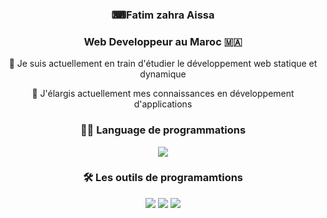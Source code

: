 <p align="center">
  <h3 align="center">⌨Fatim zahra Aissa</h3>
</p>


<h3 align="center">Web Developpeur au Maroc 🇲🇦</h3>



<div align="center">
  
🔭 Je suis actuellement en train d'étudier le développement web statique et dynamique

🌱 J'élargis actuellement mes connaissances en développement d'applications



 </div

<br/>

<h3 align="center">👨‍💻 Language de programmations</h3>
<div align="center">
    <img src="https://skillicons.dev/icons?i=html,css,java,js,python,php" />
</div>



<h3 align="center">🛠️ Les outils de programamtions</h3>
<div align="center">
    <img src="https://skillicons.dev/icons?i=vscode,github" />
    <img src="https://skillicons.dev/icons?i=gmail" />
    <img src="https://skillicons.dev/icons?i=linkedin" />
     <br>
</div>


